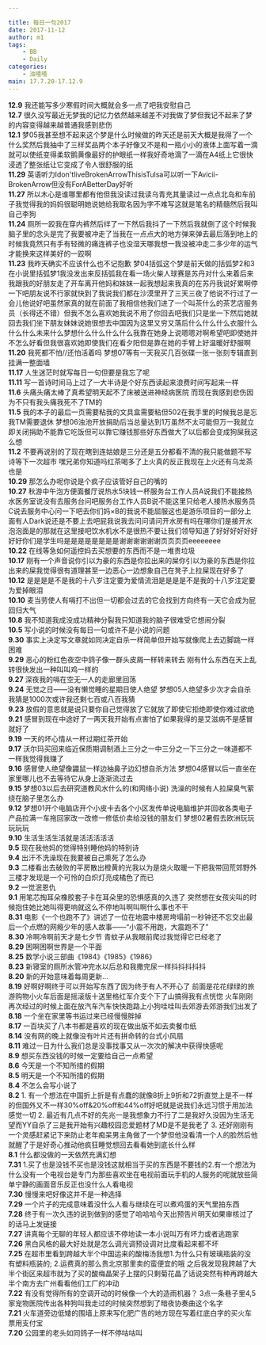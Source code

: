 ```yaml
---

title: 每日一句2017
date: 2017-11-12
author: m1
tags:
    - BB
    - Daily
categories:
    - 浊喳喳
main: 17.7.20-17.12.9
---
```

**12.9**
我还能写多少寒假时间大概就会多一点了吧我安慰自己<br/>
**12.7**
很久没写最近无梦我的记忆力依然越来越差不对我做了梦但我记不起来了梦的内容变得越来越普通我感到悲伤<br/>
**12.1**
梦05我甚至想不起来这个梦是什么时候做的昨天还是前天大概是我得了一个什么奖然后我抽中了三样奖品两个本子好像又不是和一瓶小小的液体上面写着一滴就可以使纸变得柔软鹅黄像最好的护眼纸一样我好奇地滴了一滴在A4纸上它很快浸透了整张纸让它变成了令人很舒服的纸<br/>
**11.29**
英语听力Idon'tliveBrokenArrowThisisTulsa可以听一下Avicii-BrokenArrow但没有ForABetterDay好听<br/>
**11.27**
所以木心是谁哪里都有他但我没读过我读乌青充其量读过一点点北岛和车前子我觉得我的妈妈很聪明她说她给我取名因为字不难写这就是笔名的精髓然后我叫自己李狗<br/>
**11.24**
厕所一跤我在穿内裤然后绊了一下然后我抖了一下然后我就倒了这个时候我脑子里的念头是完了我要被冲走了当我在一点点大的地方弹来弹去最后落到地上的时候我竟然只有手有轻微的痛连裤子也没湿天哪我想一我没被冲走二多少年的运气才能换来这样美好的一跤啊<br/>
**11.23**
我昨天确实不应该什么也不记抱歉
梦04括弧这个梦是前天做的括弧梦2和3在小说里括弧梦1我没发出来反括弧我在看一场火柴人球赛是苏丹对什么来着后来我跟我的好朋友走了开车离开他妈和妹妹一起我想起来我真的在苏丹我说好累啊停一下吧朋友说不行家就快到了我说我们都在沙漠里开了三天三夜了他说不行过了一会儿他说好吧虽然家真的就在前面了我相信他我们进了一个叫茶什么的茶艺店服务员（长得还不错）但我不怎么喜欢她我说不用了你回去吧我们只是坐一下然后她就回去我们坐下朋友妹妹说她很想去中国因为这里又穷又落后什么什么什么衣服什么什么什么未来什么梦想什么什么什么什么我靠在她身上说嗯嗯对啊希望吧即使她并不怎么好看但我很喜欢她即使我们在看夕阳但是靠在她的手臂上好温暖好舒服啊<br/>
**11.20**
我死都不怕//还怕活着吗
梦想07等有一天我买几百张碟一张一张刻专辑直到挂满一整面墙<br/>
**11.17**
人生迷茫时就写每日一句但要是我忘了呢<br/>
**11.11**
写一首诗时间马上过了一大半诗是个好东西读起来浪费时间写起来一样<br/>
**11.6**
头痛头痛太棒了真希望明天起不了床被送进神经病医院
而现在我感到悲伤因为不只有我头痛我死不了TM的<br/>
**11.5**
我的本子的最后一页需要粘我的文具盒需要粘但502在我手里的时候我总是忘我TM需要退休
梦想06浊池开放捐助后当总量达到1万虽然不太可能但万一我就立即关闭捐助不能靠它吃饭但可以靠它赚钱那些好东西做大了以后都会变成狗屎我这么想<br/>
**11.2**
不要再说别的了现在瞎到连姑娘是三分还是五分都看不清的我只能做题不写诗等下一次超市
嘿兄弟你知道吗红茶喝多了上火真的反正我现在上火还有乌龙茶也是<br/>
**10.29**
那怎么办呢你说是个疯子应该管好自己的嘴的<br/>
**10.27**
秋游中午泡方便面餐厅说热水5块钱一杯服务台工作人员A说我们不能接热水医务室说没有去服务台问吧服务台工作人员B说不能这里只给老人接热水服务员C说去服务中心问一下吧去你们妈×B的我说不能屈服这也是游乐项目的一部分上面有人Dark说还是不要上去吧屁我说我去问问请问开水房有吗在哪你们是接开水泡泡面是的那就在这里接吧饮水机水不是很热不要让我们领导知道了好好好好好好好好你们是学生吗是是是是是是是是谢谢谢谢谢谢页页页页eeeeeeee<br/>
**10.22**
在线等急如何遥控妈去买想要的东西而不是一堆贵垃圾<br/>
**10.17**
刚有一个声音说你引以为豪的东西是你拉出来的屎你引以为豪的东西是你拉出来的屎我觉得很有道理甚至一边恶心一边想象自己在凳子上拉屎现在好多了<br/>
**10.12**
是是是是不是我的十八岁注定要为爱情流泪是是是是不是我的十八岁注定要为爱掉眼泪<br/>
**10.10**
麦当劳使人有嗝打不出但一切都会过去的它会找到方向终有一天它会成为屁回归大气<br/>
**10.8**
我不知道我成没成功精神分裂我只知道我的脑子很难受它想闹分裂<br/>
**10.5**
写小说的时候没有每日一句或许不是小说的问题<br/>
**9.30**
事实上决定写文章就如同决定自杀一样简单但开始写就像爬上去迈脚跳一样困难<br/>
**9.29**
恶心的粉红色夜空中鸽子像一群头皮屑一样转来转去
刚有什么东西在天上乱转很快发出一种叫叫鸡一样的<br/>
**9.27**
深夜我的嗝在空无一人的走廊里回荡<br/>
**9.24**
无觉之日——没有懒觉睡的星期日使人绝望
梦想05人绝望多少次才会自杀我猜是1000次或许我还剩七百或八百我猜<br/>
**9.23**
放假的意思就是说只要你自己觉得放了它就放了即使它拒绝即使你难过欲绝<br/>
**9.21**
感冒到现在中途好了一两天我开始有点害怕了如果我得的是艾滋病不是感冒就好了<br/>
**9.19**
一天的坏心情从一杯过期红茶开始<br/>
**9.17**
沃尔玛买回来临近保质期调制酒上三分之一中三分之一下三分之一味道都不一样我觉得我赚了<br/>
**9.16**
感冒使人绝望像鼹鼠一样边抽鼻子边幻想自杀方法
梦想04感冒以后一直坐在家里哪儿也不去等待它从身上逐渐流过去<br/>
**9.15**
梦想03以后去研究道教风水什么的(和网络小说)
洗澡的时候有人拉屎臭气萦绕在脑子里怎么办<br/>
**9.12**
梦想01开个电脑店开个小皮卡去各个小区发传单说电脑维护并回收各类电子产品拉满一车拖回家改一改修一修低价卖给没钱的朋友们
梦想02暑假去欧洲玩玩玩玩玩<br/>
**9.10**
生活生活生活就是活活活活活<br/>
**9.5**
现在我他妈的觉得特别睡他妈的特别诗<br/>
**9.4**
出汗不洗澡现在我要被自己熏死了怎么办<br/>
**9.3**
二楼看出去破败的平房散出橙黄的光我以为是烧火取暖一下把我带回荒郊野外三楼才发现是一个可怜的白炽灯亮成橘色了而已<br/>
**9.2**
一觉泯恩仇<br/>
**9.1**
用笔芯掏耳朵橡胶套子卡在耳朵里的恐惧感真的久违了
突然想在女孩尖叫的时候抱住她比她叫得更响就这么不停地叫啊叫啊什么事也不干<br/>
**8.31**
电影《一个也跑不了》讲述了一位在地震中楼房垮塌前一秒钟还不忘交出最后一个点燃的网瘾少年的感人故事——“小震不用跑，大震跑不了”<br/>
**8.30**
冷啊冷啊前天才是七夕节
青蚊子从我眼前爬过我觉得它已经老了<br/>
**8.29**
困啊困啊世界是一个平面<br/>
**8.25**
数学小说三部曲《1984》《1985》《1986》<br/>
**8.23**
新寝室的厕所水管冲完水以后总和我撒完尿一样抖抖抖抖抖<br/>
**8.20**
新的开始意味着每周更新...<br/>
**8.19**
好啊好啊终于可以开始写东西了因为终于有人不开心了
前面是花花绿绿的旅游购物小火车后面是摇滚版十送里格红军介支个下了山搞得我有点恍惚
火车刚刚再次经过的时候上面在放汽车汽车快快跑路上小狗哇哇叫去郊游去郊游我们出发了<br/>
**8.18**
一个坐在家里等书运过来已经慢慢胖掉<br/>
**8.17**
一百块买了八本书都是喜欢的现在做出版不如去卖餐巾纸<br/>
**8.14**
没有网的晚上就像没有叶片还有拼命转的台式小风扇<br/>
**8.11**
难过一日为什么我们总是没事找事又从一次次的解决中获得快感呢<br/>
**8.9**
想买东西没钱的时候一定要给自己一点希望<br/>
**8.6**
今天是一个不知所措的假期<br/>
**8.5**
明天是一个不知所措的假期<br/>
**8.4**
不怎么会写小说了<br/>
**8.2**
1\. 有一个想法在中国折上折是有点蠢的就像8折上9折和72折直觉上是不一样的但国外又不一样30%off&20%off和44%off好吧就是说我们永远习惯于用加法感觉一切
2\. 最近有几点不好的先兆一是我想象力不行了二是我好久没因为生活无望而YY自杀了三是我开始有兴趣校园恋爱题材了MD是不是我老了
3\. 还好刚刚有一个灵感赶紧记下来防止老年痴呆男主角做了一个梦但他没看清一个人的脸然后他就醒了于是好奇心推动他疯狂睡觉想回去看看她到底长什么样<br/>
**8.1**
什么都没做的一天依然充满幻想<br/>
**7.31**
1\.买了也是没钱不买也是没钱这就相当于买的东西是不要钱的2.有一个想法为什么没有一个电视台是专门为那些喜欢坐在电视前面玩手机的人服务的呢就放些简单宁静的画面音乐反正也没什么人看电视<br/>
**7.30**
慢慢来吧好像这并不是一种选择<br/>
**7.29**
一个片子的完成意味着没什么人看与继续在可以煮鸡蛋的天气里拍东西<br/>
**7.28**
终于有一次久违的说到做到的感觉了哈哈哈今天出预告片明天如果审核过了的话马上发链接<br/>
**7.27**
讲真每个无聊的年轻人都应该不停地读一本小说叫万有坏力或者逃跑家<br/>
**7.26**
黑白风格的最大好处就是怎么调光调预设调对比度看起来都不坏<br/>
**7.25**
在超市里看到跨越大半个中国运来的酸梅汤我想1.为什么只有玻璃瓶装的没有塑料瓶装的; 2.运费真的那么贵北京那里卖的蛮便宜的哦
之后我发现我跨越了大半个街区来超市就为了买的酸梅晶架子上摆的只剩菊花晶了话说突然有种再跨越大半个南方去广州看看他们工厂的冲动<br/>
**7.22**
有没有觉得所有的空调开动的时候像一个大的造雨机器？
3点一条巷子里4,5家宠物医院传出各种狗叫我走过的时候突然想到了暗夜协奏曲这个名字<br/>
**7.21**
火车道旁边低矮的围墙上原来写化肥广告的地方现在写着红底白字的买火车票用支付宝<br/>
**7.20**
公园里的老头如同鸽子一样不停咕咕叫<br/>